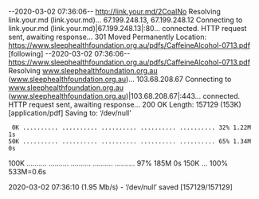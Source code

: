 --2020-03-02 07:36:06--  http://link.your.md/2CoaINo
Resolving link.your.md (link.your.md)... 67.199.248.13, 67.199.248.12
Connecting to link.your.md (link.your.md)|67.199.248.13|:80... connected.
HTTP request sent, awaiting response... 301 Moved Permanently
Location: https://www.sleephealthfoundation.org.au/pdfs/CaffeineAlcohol-0713.pdf [following]
--2020-03-02 07:36:06--  https://www.sleephealthfoundation.org.au/pdfs/CaffeineAlcohol-0713.pdf
Resolving www.sleephealthfoundation.org.au (www.sleephealthfoundation.org.au)... 103.68.208.67
Connecting to www.sleephealthfoundation.org.au (www.sleephealthfoundation.org.au)|103.68.208.67|:443... connected.
HTTP request sent, awaiting response... 200 OK
Length: 157129 (153K) [application/pdf]
Saving to: ‘/dev/null’

     0K .......... .......... .......... .......... .......... 32% 1.22M 1s
    50K .......... .......... .......... .......... .......... 65% 1.34M 0s
   100K .......... .......... .......... .......... .......... 97%  185M 0s
   150K ...                                                   100%  533M=0.6s

2020-03-02 07:36:10 (1.95 Mb/s) - ‘/dev/null’ saved [157129/157129]


